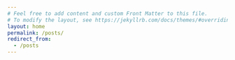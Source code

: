 ```yaml
---
# Feel free to add content and custom Front Matter to this file.
# To modify the layout, see https://jekyllrb.com/docs/themes/#overriding-theme-defaults
layout: home
permalink: /posts/
redirect_from:
  - /posts
---
```


<link href="https://fonts.googleapis.com/css2?family=Amiri&display=swap" rel="stylesheet">
